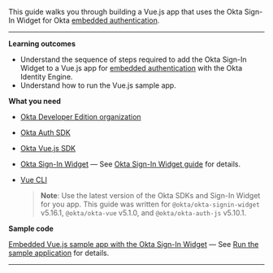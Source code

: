 This guide walks you through building a Vue.js app that uses the Okta Sign-In Widget for Okta [embedded authentication](/docs/concepts/redirect-vs-embedded/#embedded-authentication).

---

**Learning outcomes**

* Understand the sequence of steps required to add the Okta Sign-In Widget to a Vue.js app for [embedded authentication](/docs/concepts/redirect-vs-embedded/#embedded-authentication) with the Okta Identity Engine.
* Understand how to run the Vue.js sample app.

**What you need**

* [Okta Developer Edition organization](https://developer.okta.com/signup/oie-preview.html)
* [Okta Auth SDK](https://github.com/okta/okta-auth-js)
* [Okta Vue.js SDK](https://github.com/okta/okta-vue)
* [Okta Sign-In Widget](https://github.com/okta/okta-signin-widget) &mdash; See [Okta Sign-In Widget guide](/code/javascript/okta_sign-in_widget/) for details.
* [Vue CLI](https://cli.vuejs.org/guide/installation.html)

    > **Note**: Use the latest version of the Okta SDKs and Sign-In Widget for you app. This guide was written for `@okta/okta-signin-widget` v5.16.1, `@okta/okta-vue` v5.1.0, and `@okta/okta-auth-js` v5.10.1.

**Sample code**

[Embedded Vue.js sample app with the Okta Sign-In Widget](https://github.com/okta/samples-js-vue/tree/master/custom-login) &mdash; See [Run the sample application](#run-the-sample-application) for details.

---
